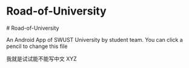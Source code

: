 # Road-of-University
﻿# Road-of-University

An Android App of SWUST University by student team. 
You can click a pencil to change this file

我就是试试能不能写中文
XYZ